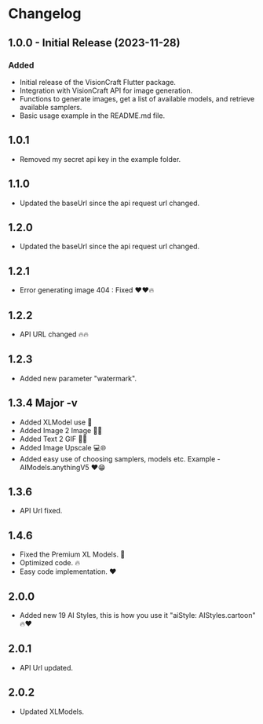 # Changelog

## 1.0.0 - Initial Release (2023-11-28)

### Added

- Initial release of the VisionCraft Flutter package.
- Integration with VisionCraft API for image generation.
- Functions to generate images, get a list of available models, and retrieve available samplers.
- Basic usage example in the README.md file.

## 1.0.1

- Removed my secret api key in the example folder.

## 1.1.0
- Updated the baseUrl since the api request url changed.

## 1.2.0

- Updated the baseUrl since the api request url changed.

## 1.2.1

- Error generating image 404 : Fixed ❤️❤️🔥

## 1.2.2

- API URL changed 🔥🔥

## 1.2.3

- Added new parameter "watermark".

## 1.3.4 Major -v

- Added XLModel use 🚀
- Added Image 2 Image 🚀😁
- Added Text 2 GIF 🚀🔥
- Added Image Upscale 💻🌐
- Added easy use of choosing samplers, models etc. Example - AIModels.anythingV5 ❤️😁

## 1.3.6

- API Url fixed.

## 1.4.6

- Fixed the Premium XL Models. 🚀
- Optimized code. 🔥
- Easy code implementation. ❤️

## 2.0.0

- Added new 19 AI Styles, this is how you use it "aiStyle: AIStyles.cartoon" 🔥❤️

## 2.0.1

- API Url updated.

## 2.0.2

- Updated XLModels.
